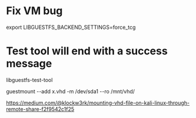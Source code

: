 
# Fix VM bug 

export LIBGUESTFS_BACKEND_SETTINGS=force_tcg

# Test tool will end with a success message

libguestfs-test-tool


guestmount --add  x.vhd -m /dev/sda1 --ro /mnt/vhd/


https://medium.com/@klockw3rk/mounting-vhd-file-on-kali-linux-through-remote-share-f2f9542c1f25
